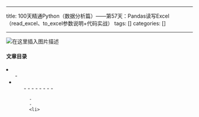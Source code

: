 
--- 
title:  100天精通Python（数据分析篇）——第57天：Pandas读写Excel（read_excel、to_excel参数说明+代码实战） 
tags: []
categories: [] 

---
<img src="https://img-blog.csdnimg.cn/9633f3bb7c3643d0a6989e51c0470ac6.gif#pic_center" alt="在这里插入图片描述">



#### 文章目录

  <li>
   <ul>
    - 
    <li>
     <ul>
      - 
      - 
      - 
      - 
      - 
      - 
      - 
      - 
     
      - 
      - 
      <li>
     